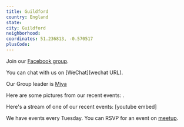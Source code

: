 ```yaml
---
title: Guildford
country: England
state: 
city: Guildford
neighborhood: 
coordinates: 51.236813, -0.570517
plusCode:
---
```

Join our [Facebook group](https://www.facebook.com/groups/free.code.camp.guildford.uk).

You can chat with us on [WeChat](wechat URL).

Our Group leader is [Miya](freecodecamp.org/miya)

Here are some pictures from our recent events:
![]().

Here's a stream of one of our recent events:
[youtube embed]

We have events every Tuesday. You can RSVP for an event on [meetup](meetupurl).
